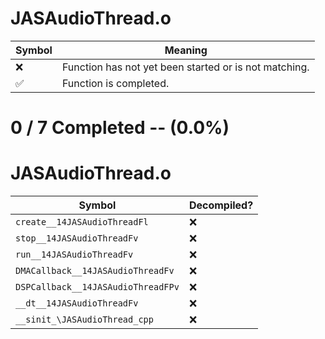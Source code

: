 # JASAudioThread.o
| Symbol | Meaning 
| ------------- | ------------- 
| :x: | Function has not yet been started or is not matching. 
| :white_check_mark: | Function is completed. 


# 0 / 7 Completed -- (0.0%)
# JASAudioThread.o
| Symbol | Decompiled? |
| ------------- | ------------- |
| `create__14JASAudioThreadFl` | :x: |
| `stop__14JASAudioThreadFv` | :x: |
| `run__14JASAudioThreadFv` | :x: |
| `DMACallback__14JASAudioThreadFv` | :x: |
| `DSPCallback__14JASAudioThreadFPv` | :x: |
| `__dt__14JASAudioThreadFv` | :x: |
| `__sinit_\JASAudioThread_cpp` | :x: |
